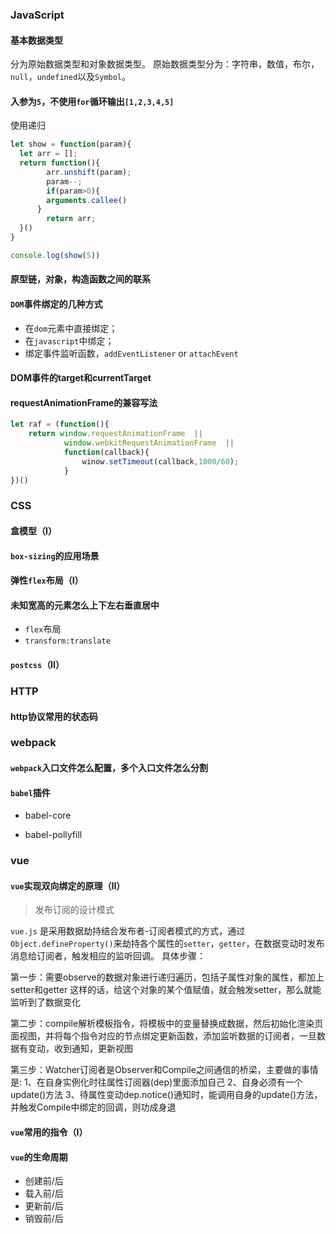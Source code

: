 
### JavaScript

#### 基本数据类型

分为原始数据类型和对象数据类型。
原始数据类型分为：字符串，数值，布尔，`null`，`undefined`以及`Symbol`。

#### 入参为`5`，不使用`for`循环输出`[1,2,3,4,5]`

使用递归
```js
let show = function(param){
  let arr = [];
  return function(){
    	arr.unshift(param);
    	param--;
    	if(param>0){
        arguments.callee()
      }
    	return arr;
  }()
}

console.log(show(5))
```

#### 原型链，对象，构造函数之间的联系

#### `DOM`事件绑定的几种方式

* 在`dom`元素中直接绑定；
* 在`javascript`中绑定；
* 绑定事件监听函数，`addEventListener` or `attachEvent`

#### DOM事件的target和currentTarget


#### requestAnimationFrame的兼容写法

```js
let raf = (function(){
	return window.requestAnimationFrame  ||
    		window.webkitRequestAnimationFrame  ||
            function(callback){
            	winow.setTimeout(callback,1000/60);
            }
})()

```

### CSS

#### 盒模型（I）

#### `box-sizing`的应用场景

#### 弹性`flex`布局（I）

#### 未知宽高的元素怎么上下左右垂直居中

* `flex`布局
* `transform:translate`

#### `postcss`（II）

### HTTP

#### http协议常用的状态码

### webpack
#### `webpack`入口文件怎么配置，多个入口文件怎么分割

#### `babel`插件

* babel-core

* babel-pollyfill

### vue
#### `vue`实现双向绑定的原理（II）

>  发布订阅的设计模式

`vue.js` 是采用数据劫持结合发布者-订阅者模式的方式，通过`Object.defineProperty()`来劫持各个属性的`setter`，`getter`，在数据变动时发布消息给订阅者，触发相应的监听回调。
具体步骤：

第一步：需要observe的数据对象进行递归遍历，包括子属性对象的属性，都加上 setter和getter
这样的话，给这个对象的某个值赋值，就会触发setter，那么就能监听到了数据变化

第二步：compile解析模板指令，将模板中的变量替换成数据，然后初始化渲染页面视图，并将每个指令对应的节点绑定更新函数，添加监听数据的订阅者，一旦数据有变动，收到通知，更新视图

第三步：Watcher订阅者是Observer和Compile之间通信的桥梁，主要做的事情是:
1、在自身实例化时往属性订阅器(dep)里面添加自己
2、自身必须有一个update()方法
3、待属性变动dep.notice()通知时，能调用自身的update()方法，并触发Compile中绑定的回调，则功成身退

#### `vue`常用的指令（I）

#### `vue`的生命周期

* 创建前/后
* 载入前/后
* 更新前/后
* 销毁前/后
